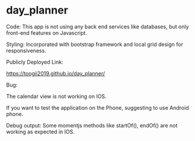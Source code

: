 # day_planner


Code: This app is not using any back end services like databases, but only front-end features on Javascript.

Styling: Incorporated with bootstrap framework and local grid design for responsiveness. 

Publicly Deployed Link:

https://toogii2019.github.io/day_planner/

Bug: 

The calendar view is not working on IOS.

If you want to test the application on the Phone, suggesting to use Android phone.

Debug output: Some momentjs methods like startOf(), endOf() are not working as expected in IOS. 